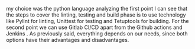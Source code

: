 my choice was the python language analyzing the first point I can see that the steps to cover the linting, testing and build phase is to use technology like Pylint for linting, Unittest for testing and Tetuptools for building.
For the second point we can use Gitlab CI/CD apart from the Github actions and Jenkins .
As previously said, everything depends on our needs, since both options have their advantages and disadvantages.